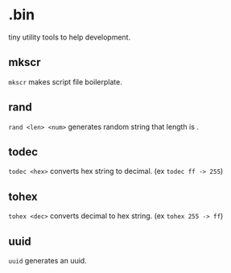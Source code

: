 # .bin

tiny utility tools to help development.

## mkscr

`mkscr` makes script file boilerplate.

## rand

`rand <len> <num>` generates <num> random string that length is <len>.

## todec

`todec <hex>` converts hex string to decimal. (ex `todec ff -> 255`)

## tohex

`tohex <dec>` converts decimal to hex string. (ex `tohex 255 -> ff`)

## uuid

`uuid` generates an uuid.

